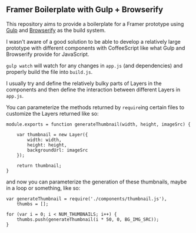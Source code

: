 ## Framer Boilerplate with Gulp + Browserify

This repository aims to provide a boilerplate for a Framer prototype using [Gulp](http://gulpjs.com/) and [Browserify](http://browserify.org/) as the build system.

I wasn't aware of a good solution to be able to develop a relatively large prototype with different components with CoffeeScript like what Gulp and Browserify provide for JavaScript. 

`gulp watch` will watch for any changes in `app.js` (and dependencies) and properly build the file into `build.js`.

I usually try and define the relatively bulky parts of Layers in the components and then define the interaction between different Layers in `app.js`.

You can parameterize the methods returned by `require`ing certain files to customize the Layers returned like so:

```
module.exports = function generateThumbnail(width, height, imageSrc) {

    var thumbnail = new Layer({
        width: width,
        height: height,
        backgroundUrl: imageSrc
    });

    return thumbnail;
}
```

and now you can parameterize the generation of these thumbnails, maybe in a loop or something, like so:

```
var generateThumbnail = require('./components/thumbnail.js'),
    thumbs = [];

for (var i = 0; i < NUM_THUMBNAILS; i++) {
    thumbs.push(generateThumbnail(i * 50, 0, BG_IMG_SRC));
}
```


